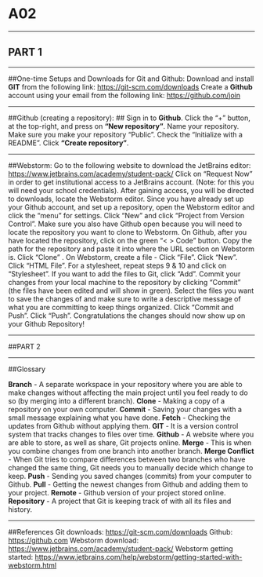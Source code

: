 # A02

---

## PART 1 ##

---

##One-time Setups and Downloads for Git and Github:
Download and install **GIT** from the following link: https://git-scm.com/downloads
Create a **Github** account using your email from the following link: https://github.com/join

---

##Github (creating a repository): ##
Sign in to **Github**.
Click the “+” button, at the top-right, and press on **“New repository”**.
Name your repository.
Make sure you make your repository “Public”.
Check the “Initialize with a README”.
Click **“Create repository”**.

---

##Webstorm:
Go to the following website to download the JetBrains editor: https://www.jetbrains.com/academy/student-pack/
Click on “Request Now” in order to get institutional access to a JetBrains account. (Note: for this you will need your school credentials).
After gaining access, you will be directed to downloads, locate the Webstorm editor.
Since you have already set up your Github account, and set up a repository, open the Webstorm editor and click the “menu” for settings.
Click “New” and click “Project from Version Control”.
Make sure you also have Github open because you will need to locate the repository you want to clone to Webstorm.
On Github, after you have located the repository, click on the green “< > Code” button. Copy the path for the repository and paste it into where the URL section on Webstorm is.
Click “Clone” .
On Webstorm, create a file - Click “File”.
Click “New”.
Click “HTML File”.
For a stylesheet, repeat steps 9 & 10 and click on “Stylesheet”.
If you want to add the files to Git, click “Add”.
Commit your changes from your local machine to the repository by clicking “Commit” (the files have been edited and will show in green).
Select the files you want to save the changes of and make sure to write a descriptive message of what you are committing to keep things organized.
Click “Commit and Push”.
Click “Push”.
Congratulations the changes should now show up on your Github Repository!

---

##PART 2

---

##Glossary

**Branch** - A separate workspace in your repository where you are able to make changes without affecting the main project until you feel ready to do so (by merging into a different branch).
**Clone** - Making a copy of a repository on your own computer.
**Commit** - Saving your changes with a small message explaining what you have done.
**Fetch** - Checking the updates from Github without applying them.
**GIT** - It is a version control system that tracks changes to files over time.
**Github** - A website where you are able to store, as well as share, Git projects online.
**Merge** - This is when you combine changes from one branch into another branch.
**Merge Conflict** - When Git tries to compare differences between two branches who have changed the same thing, Git needs you to manually decide which change to keep.
**Push** - Sending you saved changes (commits) from your computer to Github.
**Pull** - Getting the newest changes from Github and adding them to your project.
**Remote** - Github version of your project stored online.
**Repository** - A project that Git is keeping track of with all its files and history.

---

##References
Git downloads: https://git-scm.com/downloads
Github: https://github.com
Webstorm download: https://www.jetbrains.com/academy/student-pack/
Webstorm getting started: https://www.jetbrains.com/help/webstorm/getting-started-with-webstorm.html
